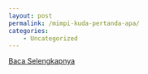 ```yaml
---
layout: post
permalink: /mimpi-kuda-pertanda-apa/
categories:
    - Uncategorized
---
```


[Baca Selengkapnya](/10)